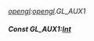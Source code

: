 _[opengl](../../modules/opengl/opengl-module.md):[opengl](../../modules/opengl/opengl-module.md).GL\_AUX1_
##### Const GL\_AUX1:[Int](../../modules/wonkey/wonkey-types-int.md)
